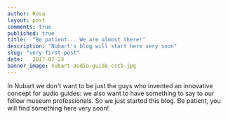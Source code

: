 ```yaml
---
author: Rosa
layout: post
comments: true
published: true
title:  "Be patient... We are almost there!"
description: "Nubart's blog will start here very soon"
slug: "very-first-post"
date:   2017-07-23
banner_image: nubart-audio-guide-cccb.jpg
---
```


In Nubart we don't want to be just the guys who invented an innovative concept for audio guides: we also want to have something to say to our fellow museum professionals. So we just started this blog. Be patient, you will find something here very soon! 



